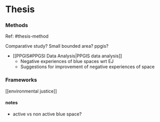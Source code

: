 # Thesis


### Methods
Ref: #thesis-method 

Comparative study?
Small bounded area? ppgis?

- [[PPGIS#PPGSI Data Analysis|PPGIS data analysis]] 
	- Negative experiences of blue spaces wrt EJ
	- Suggestions for improvement of negative experiences of space


### Frameworks

[[environmental justice]]


#### notes
- active vs non active blue space?

